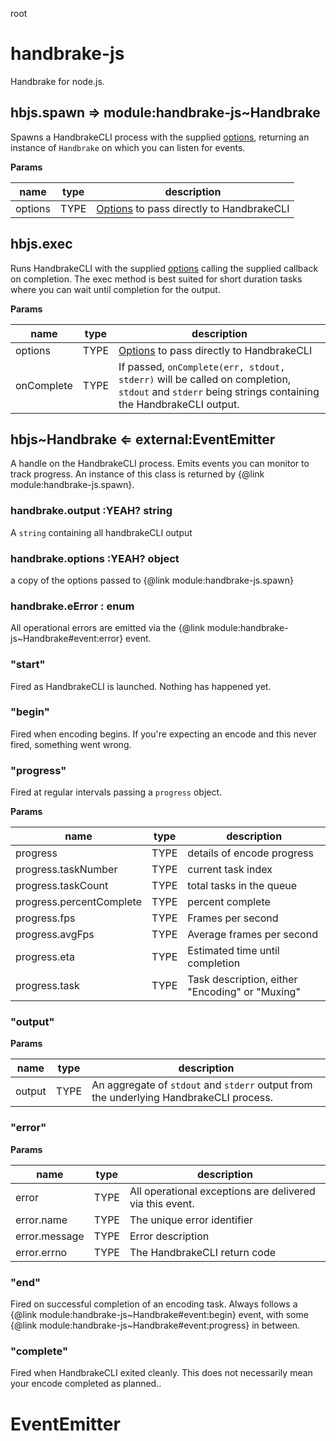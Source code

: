 <a href="#root"></a>
 root    

<a href="#module:handbrake-js"></a>
# handbrake-js
Handbrake for node.js.


<a href="#module:handbrake-js.spawn"></a>
## hbjs.spawn ⇒ module:handbrake-js~Handbrake  
Spawns a HandbrakeCLI process with the supplied [options](https://trac.handbrake.fr/wiki/CLIGuide#options), returning an instance of `Handbrake` on which you can listen for events.

**Params**

| name    | type | description                                                                                 |
| ------- | ---- | ------------------------------------------------------------------------------------------- |
| options | TYPE | [Options](https://trac.handbrake.fr/wiki/CLIGuide#options) to pass directly to HandbrakeCLI |


<a href="#module:handbrake-js.exec"></a>
## hbjs.exec    
Runs HandbrakeCLI with the supplied [options](https://trac.handbrake.fr/wiki/CLIGuide#options) calling the supplied callback on completion. The exec method is best suited for short duration tasks where you can wait until completion for the output.

**Params**

| name       | type | description                                                                                                                                        |
| ---------- | ---- | -------------------------------------------------------------------------------------------------------------------------------------------------- |
| options    | TYPE | [Options](https://trac.handbrake.fr/wiki/CLIGuide#options) to pass directly to HandbrakeCLI                                                        |
| onComplete | TYPE | If passed, `onComplete(err, stdout, stderr)` will be called on completion, `stdout` and `stderr` being strings containing the HandbrakeCLI output. |


<a href="#module:handbrake-js~Handbrake"></a>
## hbjs~Handbrake ⇐ external:EventEmitter  
A handle on the HandbrakeCLI process. Emits events you can monitor to track progress. An instance of this class is returned by {@link module:handbrake-js.spawn}.


<a href="#module:handbrake-js~Handbrake#output"></a>
### handbrake.output :YEAH? string  
A `string` containing all handbrakeCLI output


<a href="#module:handbrake-js~Handbrake#options"></a>
### handbrake.options :YEAH? object  
a copy of the options passed to {@link module:handbrake-js.spawn}


<a href="#module:handbrake-js~Handbrake#eError"></a>
### handbrake.eError : enum  
All operational errors are emitted via the {@link module:handbrake-js~Handbrake#event:error} event.


<a href="#module:handbrake-js~Handbrake#event:start"></a>
### "start"
Fired as HandbrakeCLI is launched. Nothing has happened yet.


<a href="#module:handbrake-js~Handbrake#event:begin"></a>
### "begin"
Fired when encoding begins. If you're expecting an encode and this never fired, something went wrong.


<a href="#module:handbrake-js~Handbrake#event:progress"></a>
### "progress"
Fired at regular intervals passing a `progress` object.

**Params**

| name                     | type | description                                     |
| ------------------------ | ---- | ----------------------------------------------- |
| progress                 | TYPE | details of encode progress                      |
| progress.taskNumber      | TYPE | current task index                              |
| progress.taskCount       | TYPE | total tasks in the queue                        |
| progress.percentComplete | TYPE | percent complete                                |
| progress.fps             | TYPE | Frames per second                               |
| progress.avgFps          | TYPE | Average frames per second                       |
| progress.eta             | TYPE | Estimated time until completion                 |
| progress.task            | TYPE | Task description, either "Encoding" or "Muxing" |


<a href="#module:handbrake-js~Handbrake#event:output"></a>
### "output"
**Params**

| name   | type | description                                                                            |
| ------ | ---- | -------------------------------------------------------------------------------------- |
| output | TYPE | An aggregate of `stdout` and `stderr` output from the underlying HandbrakeCLI process. |


<a href="#module:handbrake-js~Handbrake#event:error"></a>
### "error"
**Params**

| name          | type | description                                              |
| ------------- | ---- | -------------------------------------------------------- |
| error         | TYPE | All operational exceptions are delivered via this event. |
| error.name    | TYPE | The unique error identifier                              |
| error.message | TYPE | Error description                                        |
| error.errno   | TYPE | The HandbrakeCLI return code                             |


<a href="#module:handbrake-js~Handbrake#event:end"></a>
### "end"
Fired on successful completion of an encoding task. Always follows a {@link module:handbrake-js~Handbrake#event:begin} event, with some {@link module:handbrake-js~Handbrake#event:progress} in between.


<a href="#module:handbrake-js~Handbrake#event:complete"></a>
### "complete"
Fired when HandbrakeCLI exited cleanly. This does not necessarily mean your encode completed as planned..


<a href="#external:EventEmitter"></a>
# EventEmitter    


